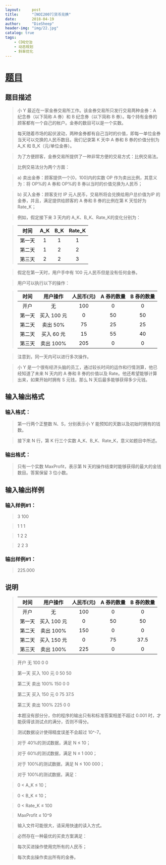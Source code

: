 ```yaml
---
layout:     post
title:      "[NOI2007]货币兑换"
date:       2018-04-19
author:     "DieSheep"
header-img: "img/22.jpg"
catalog: true
tags:
    - CDQ分治
    - 动态规划
    - 斜率优化
---
```

# [题目](https://www.luogu.org/problemnew/show/P4027)
## 题目描述
>小 Y 最近在一家金券交易所工作。该金券交易所只发行交易两种金券：A 纪念券（以下简称 A 券）和 B 纪念券（以下简称 B 券）。每个持有金券的顾客都有一个自己的帐户。金券的数目可以是一个实数。

>每天随着市场的起伏波动，两种金券都有自己当时的价值，即每一单位金券当天可以兑换的人民币数目。我们记录第 K 天中 A 券和 B 券的价值分别为 A_K 和 B_K（元/单位金券）。

>为了方便顾客，金券交易所提供了一种非常方便的交易方式：比例交易法。

>比例交易法分为两个方面：

>a) 卖出金券：顾客提供一个[0，100]内的实数 OP 作为卖出比例，其意义为：将 OP%的 A 券和 OP%的 B 券以当时的价值兑换为人民币；

>b) 买入金券：顾客支付 IP 元人民币，交易所将会兑换给用户总价值为IP 的金券，并且，满足提供给顾客的 A 券和 B 券的比例在第 K 天恰好为 Rate_K；

>例如，假定接下来 3 天内的 A_K、B_K、Rate_K的变化分别为：

>| 时间 | A_K | B_K | Rate_K |
>| :-: | :-: | :-: | :-: |
>| 第一天 | 1 | 1 | 1 |
>| 第二天 | 1 | 2 | 2 |
>| 第三天 | 2 | 2 | 3 |

>假定在第一天时，用户手中有 100 元人民币但是没有任何金券。

>用户可以执行以下的操作：

>| 时间 | 用户操作 | 人民币(元) | A 券的数量 | B 券的数量|
>| :-: | :-: | :-: | :-: | :-: |
>| 开户 | 无 | 100 | 0 | 0 |
>| 第一天 | 买入 100 元 | 0 | 50 | 50 |
>| 第二天 | 卖出 50% | 75 | 25 | 25 |
>| 第二天 | 买入 60 元 | 15 | 55 | 40 |
>| 第三天 | 卖出 100% | 205 | 0 | 0 |

>注意到，同一天内可以进行多次操作。

>小 Y 是一个很有经济头脑的员工，通过较长时间的运作和行情测算，他已经知道了未来 N 天内的 A 券和 B 券的价值以及 Rate。他还希望能够计算出来，如果开始时拥有 S 元钱，那么 N 天后最多能够获得多少元钱。

## 输入输出格式
### 输入格式：
>第一行两个正整数 N、S，分别表示小 Y 能预知的天数以及初始时拥有的钱数。

>接下来 N 行，第 K 行三个实数 A_K、B_K、Rate_K，意义如题目中所述。

### 输出格式：
>只有一个实数 MaxProfit，表示第 N 天的操作结束时能够获得的最大的金钱数目。答案保留 3 位小数。

## 输入输出样例
### 输入样例#1： 
>3 100

>1 1 1

>1 2 2

>2 2 3

### 输出样例#1： 
>225.000

## 说明
>| 时间 | 用户操作 | 人民币(元) | A 券的数量 | B 券的数量|
>| :-: | :-: | :-: | :-: | :-: |
>| 开户 | 无 | 100 | 0 | 0 |
>| 第一天 | 买入 100 元 | 0 | 50 | 50 |
>| 第二天 | 卖出 100% | 150 | 0 | 0 |
>| 第二天 | 买入 150 元 | 0 | 75 | 37.5 |
>| 第三天 | 卖出 100% | 225 | 0 | 0 |

>开户 无 100 0 0

>第一天 买入 100 元 0 50 50

>第二天 卖出 100% 150 0 0

>第二天 买入 150 元 0 75 37.5

>第三天 卖出 100% 225 0 0

>本题没有部分分，你的程序的输出只有和标准答案相差不超过 0.001 时，才能获得该测试点的满分，否则不得分。

>测试数据设计使得精度误差不会超过 10^-7。

>对于 40%的测试数据，满足 N ≤ 10；

>对于 60%的测试数据，满足 N ≤ 1 000；

>对于 100%的测试数据，满足 N ≤ 100 000；

>对于 100%的测试数据，满足：

>0 < A_K ≤ 10；

>0 < B_K ≤ 10；

>0 < Rate_K ≤ 100

>MaxProfit ≤ 10^9

>输入文件可能很大，请采用快速的读入方式。

>必然存在一种最优的买卖方案满足：

>每次买进操作使用完所有的人民币；

>每次卖出操作卖出所有的金券。
